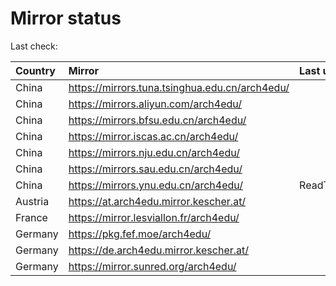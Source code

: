<script src="./time.js"></script>
# Mirror status
Last check: <script type="text/javascript">localize(1690600600.4973762);</script>

|Country|Mirror|Last update|
|:------|:-----|:----------|
|China|https://mirrors.tuna.tsinghua.edu.cn/arch4edu/|<script type="text/javascript">localize(1690568925);</script>|
|China|https://mirrors.aliyun.com/arch4edu/|<script type="text/javascript">localize(1690526132);</script>|
|China|https://mirrors.bfsu.edu.cn/arch4edu/|<script type="text/javascript">localize(1690568925);</script>|
|China|https://mirror.iscas.ac.cn/arch4edu/|<script type="text/javascript">localize(1690568925);</script>|
|China|https://mirrors.nju.edu.cn/arch4edu/|<script type="text/javascript">localize(1690526132);</script>|
|China|https://mirrors.sau.edu.cn/arch4edu/|<script type="text/javascript">localize(1690568925);</script>|
|China|https://mirrors.ynu.edu.cn/arch4edu/|ReadTimeout|
|Austria|https://at.arch4edu.mirror.kescher.at/|<script type="text/javascript">localize(1690568925);</script>|
|France|https://mirror.lesviallon.fr/arch4edu/|<script type="text/javascript">localize(1689402753);</script>|
|Germany|https://pkg.fef.moe/arch4edu/|<script type="text/javascript">localize(1690568925);</script>|
|Germany|https://de.arch4edu.mirror.kescher.at/|<script type="text/javascript">localize(1690568925);</script>|
|Germany|https://mirror.sunred.org/arch4edu/|<script type="text/javascript">localize(1690568925);</script>|

<script src="./tablefilter/tablefilter.js"></script>
<script src="./table.js"></script>